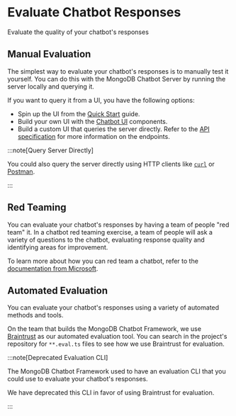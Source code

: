 # Evaluate Chatbot Responses

Evaluate the quality of your chatbot's responses

## Manual Evaluation

The simplest way to evaluate your chatbot's responses is to manually test it yourself.
You can do this with the MongoDB Chatbot Server by running the server locally and
querying it.

If you want to query it from a UI, you have the following options:

- Spin up the UI from the [Quick Start](../quick-start.md) guide.
- Build your own UI with the [Chatbot UI](../ui.md) components.
- Build a custom UI that queries the server directly. Refer to the [API specification](./openapi) for more information on the endpoints.

:::note[Query Server Directly]

You could also query the server directly using HTTP clients like [`curl`](https://curl.se/) or [Postman](https://www.postman.com/).

:::

## Red Teaming

You can evaluate your chatbot's responses by having a team of people "red team" it.
In a chatbot red teaming exercise, a team of people will ask a variety of questions
to the chatbot, evaluating response quality and identifying areas for improvement.

To learn more about how you can red team a chatbot, refer to the
[documentation from Microsoft](https://learn.microsoft.com/en-us/azure/ai-services/openai/concepts/red-teaming).

## Automated Evaluation

You can evaluate your chatbot's responses using a variety of automated methods and tools.

On the team that builds the MongoDB Chatbot Framework, we use [Braintrust](braintrust.dev) as our automated evaluation tool.
You can search in the project's repository for `**.eval.ts` files to see how we use Braintrust for evaluation.

:::note[Deprecated Evaluation CLI]

The MongoDB Chatbot Framework used to have an evaluation CLI that you could use to evaluate your chatbot's responses.

We have deprecated this CLI in favor of using Braintrust for evaluation.

:::
